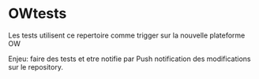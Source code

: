 # OWtests
Les tests utilisent ce repertoire comme trigger sur la nouvelle plateforme OW

Enjeu: faire des tests et etre notifie par Push notification des modifications sur le repository.
